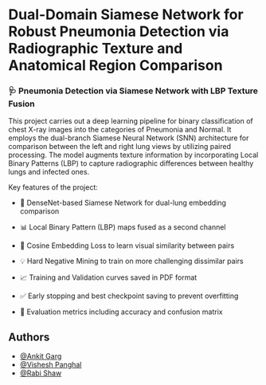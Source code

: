 
# Dual-Domain Siamese Network for Robust Pneumonia Detection via Radiographic Texture and Anatomical Region Comparison

### 🩺 Pneumonia Detection via Siamese Network with LBP Texture Fusion

This project carries out a deep learning pipeline for binary classification of chest X-ray images into the categories of Pneumonia and Normal. It employs the dual-branch Siamese Neural Network (SNN) architecture for comparison between the left and right lung views by utilizing paired processing. The model augments texture information by incorporating Local Binary Patterns (LBP) to capture radiographic differences between healthy lungs and infected ones.


Key features of the project:

- 🧠 DenseNet-based Siamese Network for dual-lung embedding comparison

- 📊 Local Binary Pattern (LBP) maps fused as a second channel

- 🎯 Cosine Embedding Loss to learn visual similarity between pairs

- 💡 Hard Negative Mining to train on more challenging dissimilar pairs

- 📈 Training and Validation curves saved in PDF format

- ✅ Early stopping and best checkpoint saving to prevent overfitting

- 🧪 Evaluation metrics including accuracy and confusion matrix

## Authors

- [@Ankit Garg](https://www.linkedin.com/in/ankitagg98/)
- [@Vishesh Panghal](https://www.linkedin.com/in/vishesh-panghal/)
- [@Rabi Shaw](https://www.linkedin.com/in/rabishaw505/)

